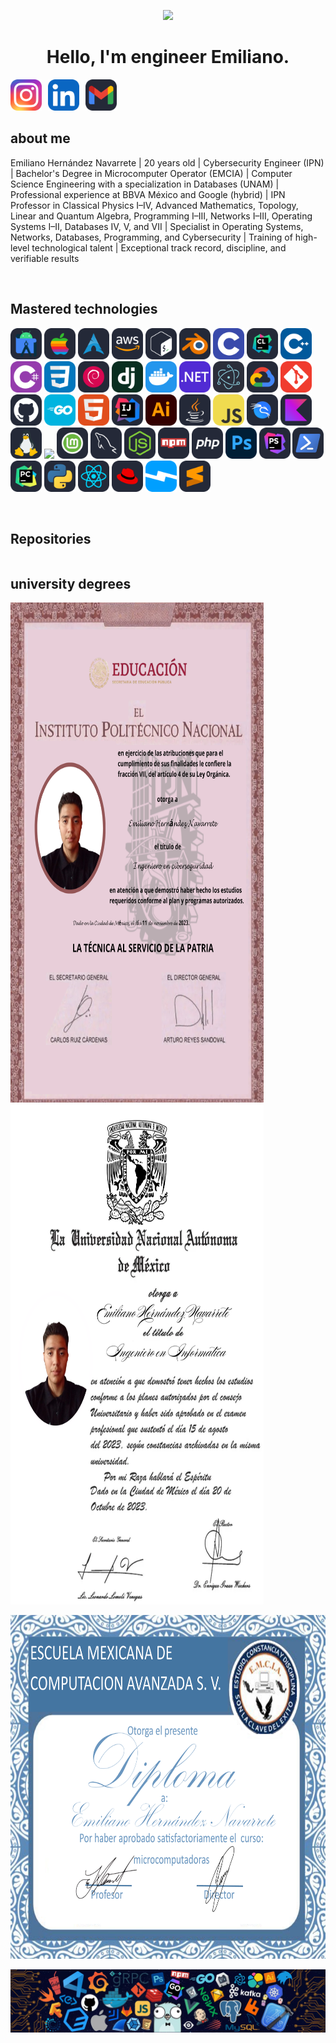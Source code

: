<p align="center">
  <img src="https://github.com/thompsonemerson/thompsonemerson/raw/master/cover-thompson.png" height="200"/>
</p>
<h1 align="center">Hello, I'm engineer Emiliano.</h1> 

<span style="display:inline-flex; gap:10px;">
  <a href="https://www.instagram.com/emilian_of/">
    <img src="assets/Instagram.svg" alt="Instagram" width="50"/>
  </a>
  <a href="https://www.linkedin.com/in/emiliano-hern%C3%A1ndez-478bab381/">
    <img src="assets/LinkedIn.svg" alt="LinkedIn" width="50"/>
  </a>
  <a href="mailto:navarrete.emiliano.dev@gmail.com">
    <img src="assets/Gmail-Dark.svg" alt="Gmail" width="50"/>
  </a>
</span>

<br>
<h2>about me</h2>

<p align="left">
Emiliano Hernández Navarrete | 20 years old | Cybersecurity Engineer (IPN) | Bachelor's Degree in Microcomputer Operator (EMCIA) | Computer Science Engineering with a specialization in Databases (UNAM) | Professional experience at BBVA México and Google (hybrid) | IPN Professor in Classical Physics I–IV, Advanced Mathematics, Topology, Linear and Quantum Algebra, Programming I–III, Networks I–III, Operating Systems I–II, Databases IV, V, and VII | Specialist in Operating Systems, Networks, Databases, Programming, and Cybersecurity | Training of high-level technological talent | Exceptional track record, discipline, and verifiable results
  </p>
<br>

<h2 >Mastered technologies</h2>

<p> 
    <img src="assets/AndroidStudio-Dark.svg" width="50"/>
    <img src="assets/Apple-Dark.svg" width="50"/>
    <img src="assets/Arch-Dark.svg" width="50"/>
    <img src="assets/AWS-Dark.svg" width="50"/>
    <img src="assets/Bash-Dark.svg" width="50"/>
    <img src="assets/Blender-Dark.svg" width="50"/>
    <img src="assets/C.svg" width="50"/>
    <img src="assets/CLion-Dark.svg" width="50"/>
    <img src="assets/CPP.svg" width="50"/>
    <img src="assets/CS.svg" width="50"/>
    <img src="assets/CSS.svg" width="50"/>
    <img src="assets/Debian-Dark.svg" width="50"/>
    <img src="assets/Django.svg" width="50"/>
    <img src="assets/Docker.svg" width="50"/>
    <img src="assets/DotNet.svg" width="50"/>
    <img src="assets/Electron.svg" width="50"/>
    <img src="assets/GCP-Dark.svg" width="50"/>
    <img src="assets/Git.svg" width="50"/>
    <img src="assets/Github-Dark.svg" width="50"/>
    <img src="assets/GoLang.svg" width="50"/>
    <img src="assets/HTML.svg" width="50"/>
    <img src="assets/Idea-Dark.svg" width="50"/>
    <img src="assets/Illustrator.svg" width="50"/>
    <img src="assets/Java-Dark.svg" width="50"/>
    <img src="assets/JavaScript.svg" width="50"/>
    <img src="assets/Kali-Dark.svg" width="50"/>
    <img src="assets/Kotlin-Dark.svg" width="50"/>
    <img src="assets/Linux-Dark.svg" width="50"/>
    <img src="assets/arkdown-Dark.svg" width="50"/>
    <img src="assets/Mint-Dark.svg" width="50"/>
    <img src="assets/MySQL-Dark.svg" width="50"/>
    <img src="assets/NodeJS-Dark.svg" width="50"/>
    <img src="assets/Npm-Dark.svg" width="50"/>
    <img src="assets/PHP-Dark.svg" width="50"/>
    <img src="assets/Photoshop.svg" width="50"/>
    <img src="assets/PhpStorm-Dark.svg" width="50"/>
    <img src="assets/Powershell-Dark.svg" width="50"/>
    <img src="assets/PyCharm-Dark.svg" width="50"/>
    <img src="assets/Python-Dark.svg" width="50"/>
    <img src="assets/React-Dark.svg" width="50"/>
    <img src="assets/RedHat-Dark.svg" width="50"/>
    <img src="assets/RobloxStudio.svg" width="50"/>
    <img src="assets/Sublime-Dark.svg" width="50"/>
</p>

<br>
<div id="proyectos">
<h2 >Repositories</h2>

<div id="github-container" style="display: flex; gap: 20px; align-items: center;"></div>

<script>
  const repos = [
    { url: "https://github.com/Emiliano-HN/Nexor", img: "assets/Github-Nexor.png", alt: "GitHub Nexor" },
    { url: "https://github.com/Emiliano-HN/VulnScope", img: "assets/GitHub-VulnScope.png", alt: "GitHub VulnScope" }
  ];

  const container = document.getElementById('github-container');

  repos.forEach(repo => {
    const link = document.createElement('a');
    link.href = repo.url;
    link.target = "_blank";
    link.classList.add('github-link');

    const img = document.createElement('img');
    img.src = repo.img;
    img.alt = repo.alt;
    img.width = 50;

    link.appendChild(img);

    container.appendChild(link);

    link.addEventListener('mouseover', () => {
      img.style.transform = 'scale(1.2)';
      img.style.transition = 'transform 0.3s';
    });

    link.addEventListener('mouseout', () => {
      img.style.transform = 'scale(1)';
    });
  });
</script>

<h2>university degrees</h2>

<p>
    <img src="assets/Titulo IPN.png" alt="GitHub" width="405" height="800"/> 
    <img src="assets/Titulo UNAM.png" alt="GitHub" width="405" height="800"/>  
</p>

<p> 
    <img src="assets/Titulo E.M.C.I.A.png" alt="GitHub" width="815" height="550"/>
</p>

![footer](https://github.com/GovindSingh9447/GovindSingh9447/blob/main/WEBP/footer.webp)
